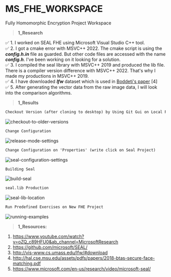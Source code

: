 # MS_FHE_WORKSPACE
Fully Homomorphic Encryption Project Workspace

> **1_Research**

✅ 1. I worked on SEAL FHE using Microsoft Visual Studio C++ tool.\
✅ 2. I got a cmake error with MSVC++ 2022. The cmake script is using the ***config.h.in*** file as guarded. But other code files are accessed with the name ***config.h***. I've been working on it looking for a solution.\
✅ 3. I compiled the seal library with MSVC++ 2019 and produced the lib file. There is a compiler version difference with MSVC++ 2022. That's why I made my productions in  MSVC++ 2019.\
✅ 4. I have downloaded ***lfw*** dataset which is used in [Boddeti's paper](http://hal.cse.msu.edu/assets/pdfs/papers/2018-btas-secure-face-matching.pdf) [4] \
✅ 5. After generating the vector data from the raw image data, I will look into the comparison algorithms.

> **1_Results**
```diff
Checkout Version (after cloning to desktop) by Using Git Gui on Local Repository
```
![checkout-to-older-versions](https://user-images.githubusercontent.com/54834769/189739779-1fc3ef62-ada9-412b-9c6b-e9168d29f9d4.PNG)

```diff
Change Configuration
```
![release-mode-settings](https://user-images.githubusercontent.com/54834769/189739997-191ae5b5-f6bc-4103-8923-b75ac66d5da5.PNG)
```diff
Change Configuration on 'Properties' (write click on Seal Project)
```
![seal-configuration-settings](https://user-images.githubusercontent.com/54834769/189740403-5f00cc10-b841-41f7-8eb1-988198bfe3f5.PNG)

```diff
Building Seal
```
![build-seal](https://user-images.githubusercontent.com/54834769/189739399-c8c53b91-6ce1-484f-acde-5daaba7b84d8.PNG)

```diff
seal.lib Production
```
![seal-lib-location](https://user-images.githubusercontent.com/54834769/189740810-1a70a809-57ce-4db5-bb26-72392ea28a87.PNG)

```diff
Run Predefined Exercises on New FHE Project
```
![running-examples](https://user-images.githubusercontent.com/54834769/189740263-c1e5b54e-bc1f-47d6-be0c-85609da79e40.PNG)


> **1_Resources:**
1. https://www.youtube.com/watch?v=oZQ_c89HFU0&ab_channel=MicrosoftResearch
2. https://github.com/microsoft/SEAL/
3. http://vis-www.cs.umass.edu/lfw/#download
4. http://hal.cse.msu.edu/assets/pdfs/papers/2018-btas-secure-face-matching.pdf
5. https://www.microsoft.com/en-us/research/video/microsoft-seal/
